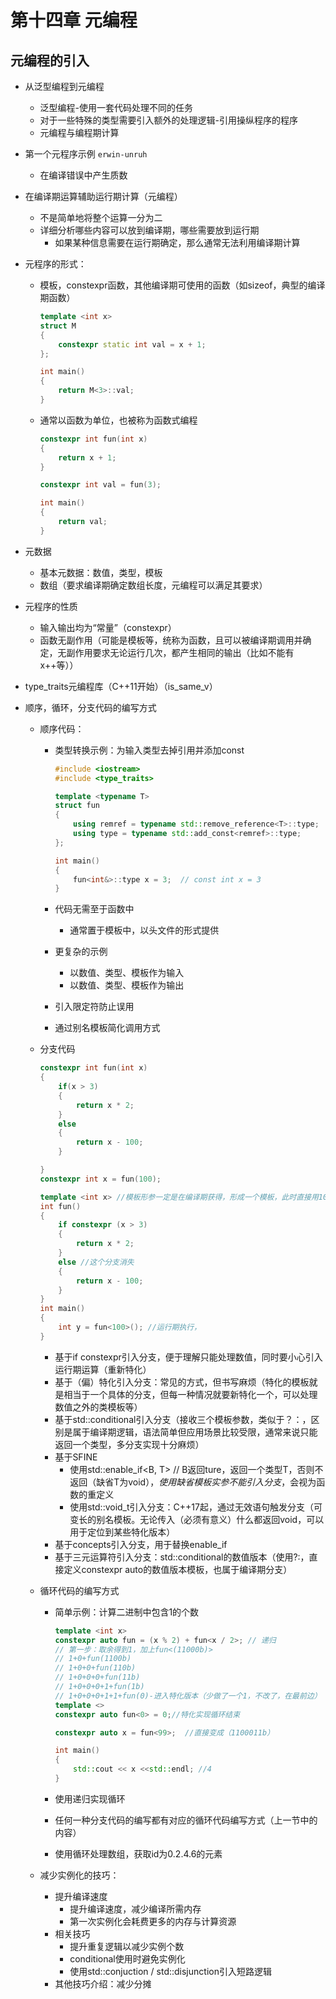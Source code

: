 # 第十四章 元编程

## 元编程的引入

- 从泛型编程到元编程
  - 泛型编程-使用一套代码处理不同的任务
  - 对于一些特殊的类型需要引入额外的处理逻辑-引用操纵程序的程序
  - 元编程与编程期计算
  
- 第一个元程序示例  `erwin-unruh`
  
  - 在编译错误中产生质数
  
- 在编译期运算辅助运行期计算（元编程）
  - 不是简单地将整个运算一分为二
  - 详细分析哪些内容可以放到编译期，哪些需要放到运行期
    - 如果某种信息需要在运行期确定，那么通常无法利用编译期计算
  
- 元程序的形式：

  - 模板，constexpr函数，其他编译期可使用的函数（如sizeof，典型的编译期函数）

    ```C++
    template <int x>
    struct M 
    {
        constexpr static int val = x + 1;
    };
    
    int main()
    {
        return M<3>::val;
    }
    ```

  - 通常以函数为单位，也被称为函数式编程

    ```c++
    constexpr int fun(int x)
    {
        return x + 1;
    }
    
    constexpr int val = fun(3);
    
    int main()
    {
        return val;
    }
    ```

    

- 元数据

  - 基本元数据：数值，类型，模板
  - 数组（要求编译期确定数组长度，元编程可以满足其要求）

- 元程序的性质

  - 输入输出均为“常量”（constexpr）
  - 函数无副作用（可能是模板等，统称为函数，且可以被编译期调用并确定，无副作用要求无论运行几次，都产生相同的输出（比如不能有x++等））

- type_traits元编程库（C++11开始）（is_same_v）

- 顺序，循环，分支代码的编写方式

  - 顺序代码：

    - 类型转换示例：为输入类型去掉引用并添加const

      ```c++
      #include <iostream>
      #include <type_traits>
      
      template <typename T>
      struct fun
      {
          using remref = typename std::remove_reference<T>::type;
          using type = typename std::add_const<remref>::type;
      };
      
      int main()
      {
          fun<int&>::type x = 3;  // const int x = 3
      }
      ```

      

    - 代码无需至于函数中

      - 通常置于模板中，以头文件的形式提供

    - 更复杂的示例

      - 以数值、类型、模板作为输入
      - 以数值、类型、模板作为输出

    - 引入限定符防止误用

    - 通过别名模板简化调用方式 

  - 分支代码

    ```c++
    constexpr int fun(int x)
    {
        if(x > 3)
        {
            return x * 2;
        }
        else
        {
            return x - 100;
        }
    
    }
    constexpr int x = fun(100);
    
    template <int x> //模板形参一定是在编译期获得，形成一个模板，此时直接用100实例化
    int fun()
    {
        if constexpr (x > 3)
        {
            return x * 2;
        }
        else //这个分支消失
        {
            return x - 100;
        }
    }
    int main()
    {
        int y = fun<100>(); //运行期执行，
    }
    ```

    

    - 基于if constexpr引入分支，便于理解只能处理数值，同时要小心引入运行期运算（重新特化）
    - 基于（偏）特化引入分支：常见的方式，但书写麻烦（特化的模板就是相当于一个具体的分支，但每一种情况就要新特化一个，可以处理数值之外的类模板等）
    - 基于std::conditional引入分支（接收三个模板参数，类似于？：，区别是属于编译期逻辑，语法简单但应用场景比较受限，通常来说只能返回一个类型，多分支实现十分麻烦）
    - 基于SFINE
      - 使用std::enable_if<B, T> // B返回ture，返回一个类型T，否则不返回（缺省T为void），*使用缺省模板实参不能引入分支*，会视为函数的重定义
      - 使用std::void_t引入分支：C++17起，通过无效语句触发分支（可变长的别名模板。无论传入（必须有意义）什么都返回void，可以用于定位到某些特化版本）
    - 基于concepts引入分支，用于替换enable_if
    - 基于三元运算符引入分支：std::conditional的数值版本（使用?:，直接定义constexpr auto的数值版本模板，也属于编译期分支）
    
  - 循环代码的编写方式
  
    - 简单示例：计算二进制中包含1的个数
  
      ```c++
      template <int x>
      constexpr auto fun = (x % 2) + fun<x / 2>; // 递归
      // 第一步：取余得到1，加上fun<(11000b)>
      // 1+0+fun(1100b)
      // 1+0+0+fun(110b)
      // 1+0+0+0+fun(11b)
      // 1+0+0+0+1+fun(1b)
      // 1+0+0+0+1+1+fun(0)-进入特化版本（少做了一个1，不改了，在最前边）
      template <>
      constexpr auto fun<0> = 0;//特化实现循环结束
      
      constexpr auto x = fun<99>;  //直接变成（1100011b）
      
      int main()
      {
          std::cout << x <<std::endl; //4
      }
      ```
  
      
  
    - 使用递归实现循环
  
    - 任何一种分支代码的编写都有对应的循环代码编写方式（上一节中的内容）
  
    - 使用循环处理数组，获取id为0.2.4.6的元素
  
  - 减少实例化的技巧：
  
    - 提升编译速度
      - 提升编译速度，减少编译所需内存
      - 第一次实例化会耗费更多的内存与计算资源
    - 相关技巧
      - 提升重复逻辑以减少实例个数
      - conditional使用时避免实例化
      - 使用std::conjuction / std::disjunction引入短路逻辑
    - 其他技巧介绍：减少分摊

